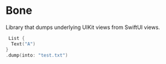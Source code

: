 # Bone
Library that dumps underlying UIKit views from SwiftUI views.

```swift
 List {
  Text("A")
}
.dump(into: "test.txt")
```
